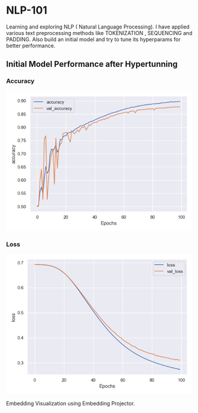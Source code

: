 # NLP-101

Learning and exploring NLP ( Natural Language Processing).
I have applied various text preprocessing methods like TOKENIZATION , SEQUENCING and PADDING.
Also build an initial model and try to tune its hyperparams for better performance.

## Initial Model Performance after Hypertunning

### Accuracy
![Accuracy](/Model_Evaluation_Viz/accuracy.png)

### Loss
![Loss](/Model_Evaluation_Viz/loss.png)

Embedding Visualization using Embedding Projector.


